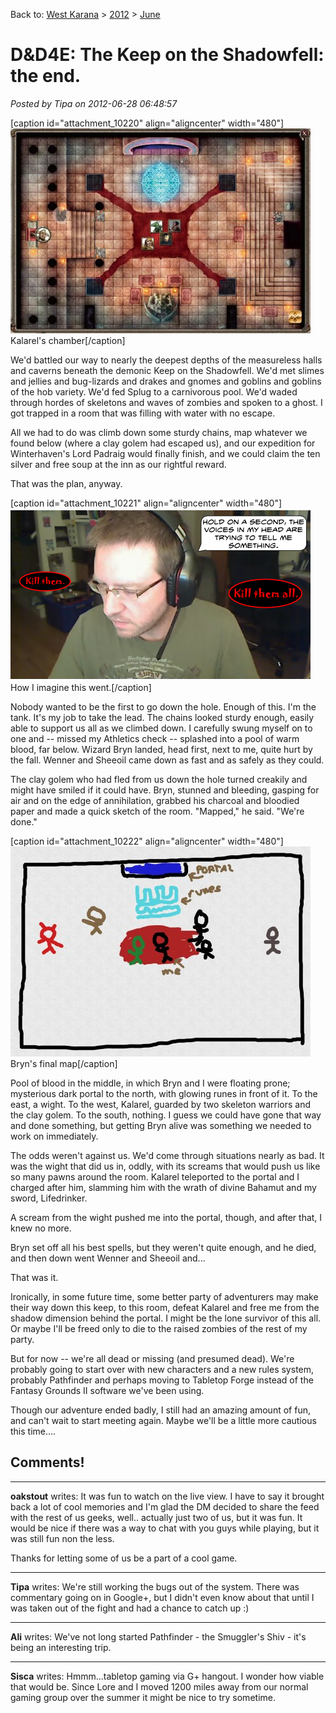 Back to: [West Karana](/posts/westkarana.md) > [2012](/posts/2012/westkarana.md) > [June](./westkarana.md)
# D&D4E: The Keep on the Shadowfell: the end.

*Posted by Tipa on 2012-06-28 06:48:57*

[caption id="attachment\_10220" align="aligncenter" width="480"][![](../../../uploads/2012/06/1-FantasyGrounds-2012-06-27-21-24-30-36-480x328.jpg "Kalarel's chamber")](../../../uploads/2012/06/1-FantasyGrounds-2012-06-27-21-24-30-36.jpg) Kalarel's chamber[/caption]

We'd battled our way to nearly the deepest depths of the measureless halls and caverns beneath the demonic Keep on the Shadowfell. We'd met slimes and jellies and bug-lizards and drakes and gnomes and goblins and goblins of the hob variety. We'd fed Splug to a carnivorous pool. We'd waded through hordes of skeletons and waves of zombies and spoken to a ghost. I got trapped in a room that was filling with water with no escape.

All we had to do was climb down some sturdy chains, map whatever we found below (where a clay golem had escaped us), and our expedition for Winterhaven's Lord Padraig would finally finish, and we could claim the ten silver and free soup at the inn as our rightful reward.

That was the plan, anyway.

[caption id="attachment\_10221" align="aligncenter" width="480"][![](../../../uploads/2012/06/killthemall.png "How I imagine this went.")](../../../uploads/2012/06/killthemall.png) How I imagine this went.[/caption]

Nobody wanted to be the first to go down the hole. Enough of this. I'm the tank. It's my job to take the lead. The chains looked sturdy enough, easily able to support us all as we climbed down. I carefully swung myself on to one and -- missed my Athletics check -- splashed into a pool of warm blood, far below. Wizard Bryn landed, head first, next to me, quite hurt by the fall. Wenner and Sheeoil came down as fast and as safely as they could.

The clay golem who had fled from us down the hole turned creakily and might have smiled if it could have. Bryn, stunned and bleeding, gasping for air and on the edge of annihilation, grabbed his charcoal and bloodied paper and made a quick sketch of the room. "Mapped," he said. "We're done."

[caption id="attachment\_10222" align="aligncenter" width="480"][![](../../../uploads/2012/06/map.jpg "Bryn's final map")](../../../uploads/2012/06/map.jpg) Bryn's final map[/caption]

Pool of blood in the middle, in which Bryn and I were floating prone; mysterious dark portal to the north, with glowing runes in front of it. To the east, a wight. To the west, Kalarel, guarded by two skeleton warriors and the clay golem. To the south, nothing. I guess we could have gone that way and done something, but getting Bryn alive was something we needed to work on immediately.

The odds weren't against us. We'd come through situations nearly as bad. It was the wight that did us in, oddly, with its screams that would push us like so many pawns around the room. Kalarel teleported to the portal and I charged after him, slamming him with the wrath of divine Bahamut and my sword, Lifedrinker.

A scream from the wight pushed me into the portal, though, and after that, I knew no more.

Bryn set off all his best spells, but they weren't quite enough, and he died, and then down went Wenner and Sheeoil and...

That was it.

Ironically, in some future time, some better party of adventurers may make their way down this keep, to this room, defeat Kalarel and free me from the shadow dimension behind the portal. I might be the lone survivor of this all. Or maybe I'll be freed only to die to the raised zombies of the rest of my party.

But for now -- we're all dead or missing (and presumed dead). We're probably going to start over with new characters and a new rules system, probably Pathfinder and perhaps moving to Tabletop Forge instead of the Fantasy Grounds II software we've been using.

Though our adventure ended badly, I still had an amazing amount of fun, and can't wait to start meeting again. Maybe we'll be a little more cautious this time....

## Comments!

---

**oakstout** writes: It was fun to watch on the live view. I have to say it brought back a lot of cool memories and I'm glad the DM decided to share the feed with the rest of us geeks, well.. actually just two of us, but it was fun. It would be nice if there was a way to chat with you guys while playing, but it was still fun non the less.

Thanks for letting some of us be a part of a cool game.

---

**Tipa** writes: We're still working the bugs out of the system. There was commentary going on in Google+, but I didn't even know about that until I was taken out of the fight and had a chance to catch up :)

---

**Ali** writes: We've not long started Pathfinder - the Smuggler's Shiv - it's being an interesting trip.

---

**Sisca** writes: Hmmm...tabletop gaming via G+ hangout. I wonder how viable that would be. Since Lore and I moved 1200 miles away from our normal gaming group over the summer it might be nice to try sometime.

